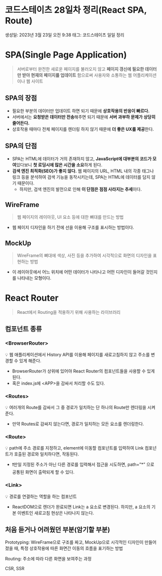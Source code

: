 # 코드스테이츠 28일차 정리(React SPA, Route)

생성일: 2023년 3월 23일 오전 9:38
태그: 코드스테이츠 일일 정리

# SPA(Single Page Application)

> 서버로부터 완전한 새로운 페이지를 불러오지 않고 **페이지 갱신에 필요한 데이터만 받아 현재의 페이지를 업데이트** 함으로써 사용자와 소통하는 웹 어플리케이션이나 웹 사이트
> 

## SPA의 장점

- 필요한 부분의 데이터만 업데이트 하면 되기 때문에 **상호작용의 반응이 빠르다.**
- 서버에서는 **요청받은 데이터만 전송**해주면 되기 때문에 **서버 과부하 문제가 상당히 줄어든다.**
- 상호작용 때마다 전체 페이지를 렌더링 하지 않기 때문에 **더 좋은 UX를 제공**한다.

## SPA의 단점

- SPA는 HTML에 데이터가 거의 존재하지 않고, **JavaScript에 대부분의 코드가 모여**있다보니 **첫 로딩시에 많은 시간을 소요**하게 된다.
- **검색 엔진 최적화(SEO)가 좋지 않다.** 웹 페이지의 URL, HTML 내의 각종 태그나 링크 등을 분석하여 검색 기능을 동작시키는데, SPA는 HTML에 데이터를 담지 않기 때문이다.
    - 하지만, 검색 엔진의 발전으로 인해 **이 단점은 점점 사라지는 추세**이다.

## WireFrame

> 웹 페이지의 레이아웃, UI 요소 등에 대한 뼈대를 만드는 방법
> 
- 웹 페이지 디자인을 하기 전에 선을 이용해 구조를 표시하는 방법이다.

## MockUp

> WireFrame의 뼈대에 색상, 사진 등을 추가하여 시각적으로 화면의 디자인을 표현하는 방법
> 
- 이 레이아웃에서 어느 위치에 어떤 데이터가 나타나고 어떤 디자인이 들어갈 것인지를 나타내는 모형이다.

# React Router

> React에서 Routing을 적용하기 위해 사용하는 라이브러리
> 

## 컴포넌트 종류

### <BrowserRouter\>

<aside>
💡 웹 애플리케이션에서 History API를 이용해 페이지를 새로고침하지 않고 주소를 변경할 수 있게 해준다.

</aside>

- BrowserRouter가 상위에 있어야 React Router의 컴포넌트들을 사용할 수 있게 된다.
- 혹은 index.js에 <APP\>을 감싸서 처리할 수도 있다.

### <Routes\>

<aside>
💡 여러개의 Route를 감싸서 그 중 경로가 일치하는 단 하나의 Route만 렌더링을 시켜준다.

</aside>

- 만약 Routes로 감싸지 않는다면, 경로가 일치하는 모든 요소를 렌더링한다.

### <Route\>

<aside>
💡 path에 주소 경로를 지정하고, element에 이동할 컴포넌트를 입력하여 Link 컴포넌트가 호출된 경로와 일치하다면, 작동된다.

</aside>

- ❗만일 지정된 주소가 아닌 다른 경로를 입력해서 접근을 시도하면, path=”*” 으로 공통된 화면이 출력되게 할 수 있다.

### <Link\>

<aside>
💡 경로를 연결하는 역할을 하는 컴포넌트

</aside>

- ReactDOM으로 렌더가 완료되면 Link는 a 요소로 변경된다.
하지만, a 요소의 기본 이벤트인 새로고침 현상은 나타나지 않는다.

## 처음 듣거나 어려웠던 부분(암기할 부분)

Prototyping: WireFrame으로 구조를 짜고, MockUp으로 시각적인 디자인이 만들어졌을 때, 특정 상호작용에 따른 화면간 이동의 흐름을 표기하는 방법

Routing: 주소에 따라 다른 화면을 보여주는 과정

CSR, SSR
